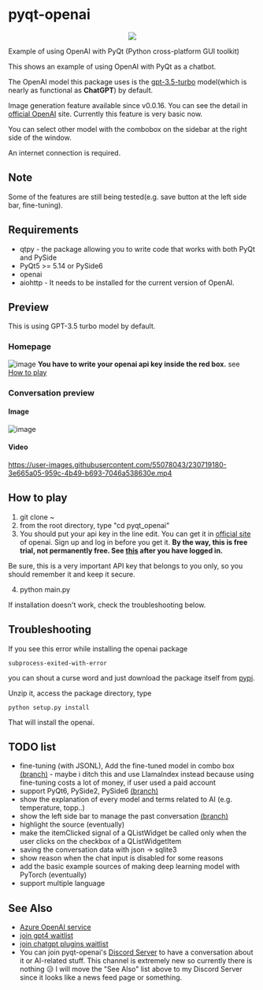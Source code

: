 # pyqt-openai
<p align="center">
  <img src="https://user-images.githubusercontent.com/55078043/229002952-9afe57de-b0b6-400f-9628-b8e0044d3f7b.png">
</p>
Example of using OpenAI with PyQt (Python cross-platform GUI toolkit)

This shows an example of using OpenAI with PyQt as a chatbot.

The OpenAI model this package uses is the <a href="https://platform.openai.com/docs/models/gpt-3-5">gpt-3.5-turbo</a> model(which is nearly as functional as <b>ChatGPT</b>) by default.

Image generation feature available since v0.0.16. You can see the detail in <a href="https://platform.openai.com/docs/guides/images/introduction">official OpenAI</a> site. Currently this feature is very basic now.

You can select other model with the combobox on the sidebar at the right side of the window.

An internet connection is required.

## Note
Some of the features are still being tested(e.g. save button at the left side bar, fine-tuning).

## Requirements
* qtpy - the package allowing you to write code that works with both PyQt and PySide
* PyQt5 >= 5.14 or PySide6
* openai
* aiohttp - It needs to be installed for the current version of OpenAI.

## Preview
This is using GPT-3.5 turbo model by default.

### Homepage
![image](https://user-images.githubusercontent.com/55078043/230718379-d8f85397-74e9-483a-8686-5ce59ead70a3.png)
<b>You have to write your openai api key inside the red box.</b> see [How to play](#how-to-play)

### Conversation preview
#### Image
![image](https://user-images.githubusercontent.com/55078043/230718925-bc36693b-1ad6-472f-ab08-63517e3a433f.png)
#### Video
https://user-images.githubusercontent.com/55078043/230719180-3e665a05-959c-4b49-b693-7046a538630e.mp4

## How to play
1. git clone ~
2. from the root directory, type "cd pyqt_openai"
3. You should put your api key in the line edit. You can get it in <a href="https://platform.openai.com/account/api-keys">official site</a> of openai. Sign up and log in before you get it. <b>By the way, this is free trial, not permanently free. See <a href="https://platform.openai.com/account/billing/overview">this</a> after you have logged in.</b>

Be sure, this is a very important API key that belongs to you only, so you should remember it and keep it secure.

4. python main.py

If installation doesn't work, check the troubleshooting below.

## Troubleshooting
If you see this error while installing the openai package
```
subprocess-exited-with-error
```
you can shout a curse word and just download the package itself from <a href="https://pypi.org/project/openai/#files">pypi</a>. 

Unzip it, access the package directory, type 
```
python setup.py install
```

That will install the openai.

## TODO list
* fine-tuning (with JSONL), Add the fine-tuned model in combo box <a href="https://github.com/yjg30737/pyqt-openai/tree/feature/fine-tuning">(branch)</a> - maybe i ditch this and use LlamaIndex instead because using fine-tuning costs a lot of money, if user used a paid account
* support PyQt6, PySide2, PySide6 <a href="https://github.com/yjg30737/pyqt-openai/tree/feature/qtpy">(branch)</a>
* show the explanation of every model and terms related to AI (e.g. temperature, topp..)
* show the left side bar to manage the past conversation <a href="https://github.com/yjg30737/pyqt-openai/tree/feature/leftsidebar">(branch)</a>
* highlight the source (eventually)
* make the itemClicked signal of a QListWidget be called only when the user clicks on the checkbox of a QListWidgetItem
* saving the conversation data with json -> sqlite3
* show reason when the chat input is disabled for some reasons
* add the basic example sources of making deep learning model with PyTorch (eventually)
* support multiple language

## See Also
* <a href="https://learn.microsoft.com/en-us/azure/cognitive-services/openai/overview">Azure OpenAI service</a>
* <a href="https://openai.com/waitlist/gpt-4-api">join gpt4 waitlist</a>
* <a href="https://https://openai.com/waitlist/plugins">join chatgpt plugins waitlist</a>
* You can join pyqt-openai's <a href="https://discord.gg/cHekprskVE">Discord Server</a> to have a conversation about it or AI-related stuff. This channel is extremely new so currently there is nothing 😥 I will move the "See Also" list above to my Discord Server since it looks like a news feed page or something. 

